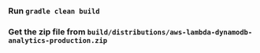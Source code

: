 ### Run `gradle clean build`
### Get the zip file from `build/distributions/aws-lambda-dynamodb-analytics-production.zip`
